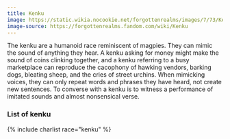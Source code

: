 ```yaml
---
title: Kenku
image: https://static.wikia.nocookie.net/forgottenrealms/images/7/73/Kenku_by_Dave_Allsop.jpg
image-source: https://forgottenrealms.fandom.com/wiki/Kenku
---
```


The kenku are a humanoid race reminiscent of magpies. They can mimic the sound
of anything they hear. A kenku asking for money might make the sound of coins
clinking together, and a kenku referring to a busy marketplace can reproduce
the cacophony of hawking vendors, barking dogs, bleating sheep, and the cries
of street urchins. When mimicking voices, they can only repeat words and
phrases they have heard, not create new sentences. To converse with a kenku is
to witness a performance of imitated sounds and almost nonsensical verse.

### List of kenku

{% include charlist race="kenku" %}
